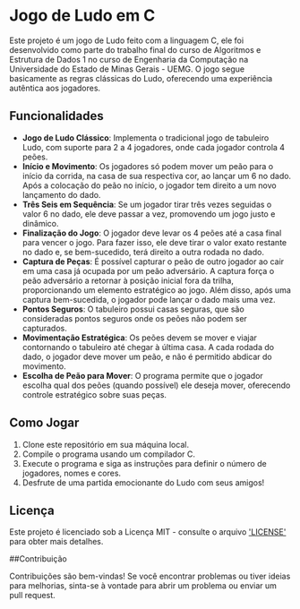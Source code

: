 # Jogo de Ludo em C

Este projeto é um jogo de Ludo feito com a linguagem C, ele foi desenvolvido como parte do trabalho final do curso de Algoritmos e Estrutura de Dados 1 no curso de Engenharia da Computação na Universidade do Estado de Minas Gerais - UEMG. O jogo segue basicamente as regras clássicas do Ludo, oferecendo uma experiência autêntica aos jogadores.

## Funcionalidades

- **Jogo de Ludo Clássico**: Implementa o tradicional jogo de tabuleiro Ludo, com suporte para 2 a 4 jogadores, onde cada jogador controla 4 peões.
- **Início e Movimento**: Os jogadores só podem mover um peão para o início da corrida, na casa de sua respectiva cor, ao lançar um 6 no dado. Após a colocação do peão no início, o jogador tem direito a um novo lançamento do dado.
- **Três Seis em Sequência**: Se um jogador tirar três vezes seguidas o valor 6 no dado, ele deve passar a vez, promovendo um jogo justo e dinâmico.
- **Finalização do Jogo**: O jogador deve levar os 4 peões até a casa final para vencer o jogo. Para fazer isso, ele deve tirar o valor exato restante no dado e, se bem-sucedido, terá direito a outra rodada no dado.
- **Captura de Peças**: É possível capturar o peão de outro jogador ao cair em uma casa já ocupada por um peão adversário. A captura força o peão adversário a retornar à posição inicial fora da trilha, proporcionando um elemento estratégico ao jogo. Além disso, após uma captura bem-sucedida, o jogador pode lançar o dado mais uma vez.
- **Pontos Seguros**: O tabuleiro possui casas seguras, que são consideradas pontos seguros onde os peões não podem ser capturados.
- **Movimentação Estratégica**: Os peões devem se mover e viajar contornando o tabuleiro até chegar à última casa. A cada rodada do dado, o jogador deve mover um peão, e não é permitido abdicar do movimento.
- **Escolha de Peão para Mover**: O programa permite que o jogador escolha qual dos peões (quando possível) ele deseja mover, oferecendo controle estratégico sobre suas peças.

## Como Jogar

1. Clone este repositório em sua máquina local.
2. Compile o programa usando um compilador C.
3. Execute o programa e siga as instruções para definir o número de jogadores, nomes e cores.
4. Desfrute de uma partida emocionante do Ludo com seus amigos!

## Licença

Este projeto é licenciado sob a Licença MIT - consulte o arquivo ['LICENSE'](LICENSE) para obter mais detalhes.

##Contribuição

Contribuições são bem-vindas! Se você encontrar problemas ou tiver ideias para melhorias, sinta-se à vontade para abrir um problema ou enviar um pull request.
